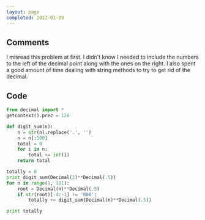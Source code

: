 ```yaml
---
layout: page
completed: 2012-01-09
---
```


## Comments

I misread this problem at first. I didn't know I needed to include the numbers
to the left of the decimal point along with the ones on the right.  I also
spent a good amount of time dealing with string methods to try to get rid of
the decimal.

## Code

```python
from decimal import *
getcontext().prec = 120

def digit_sum(n):
	n = str(n).replace('.', '')
	n = n[:100]
	total = 0
	for i in n:
		total += int(i)
	return total

totally = 0
print digit_sum(Decimal(2)**Decimal(.5))
for n in range(1, 101):
	root = Decimal(n)**Decimal(.5)
	if str(root)[-4:-1] != '000':
		totally += digit_sum(Decimal(n)**Decimal(.5))

print totally
```
